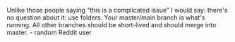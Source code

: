 Unlike those people saying "this is a complicated issue" I would say: there's no question about it: use folders. Your master/main branch is what's running. All other branches should be short-lived and should merge into master. - random Reddit user